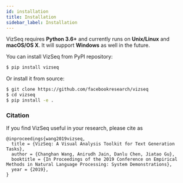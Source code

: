 ```yaml
---
id: installation
title: Installation
sidebar_label: Installation
---
```


VizSeq requires **Python 3.6+** and currently runs on **Unix/Linux** and **macOS/OS X**. It will support **Windows** as well in the future.

You can install VizSeq from PyPI repository:
```bash
$ pip install vizseq
```
Or install it from source:
```bash
$ git clone https://github.com/facebookresearch/vizseq
$ cd vizseq
$ pip install -e .
```

### Citation
If you find VizSeq useful in your research, please cite as
```
@inproceedings{wang2019vizseq,
  title = {VizSeq: A Visual Analysis Toolkit for Text Generation Tasks},
  author = {Changhan Wang, Anirudh Jain, Danlu Chen, Jiatao Gu},
  booktitle = {In Proceedings of the 2019 Conference on Empirical Methods in Natural Language Processing: System Demonstrations},
  year = {2019},
}
```

